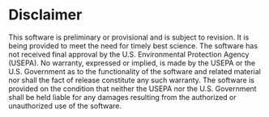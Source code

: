 Disclaimer
==========

This software is preliminary or provisional and is subject to revision. It is
being provided to meet the need for timely best science. The software has not
received final approval by the U.S. Environmental Protection Agency (USEPA). No warranty,
expressed or implied, is made by the USEPA or the U.S. Government as to the
functionality of the software and related material nor shall the fact of release
constitute any such warranty. The software is provided on the condition that
neither the USEPA nor the U.S. Government shall be held liable for any damages
resulting from the authorized or unauthorized use of the software.
